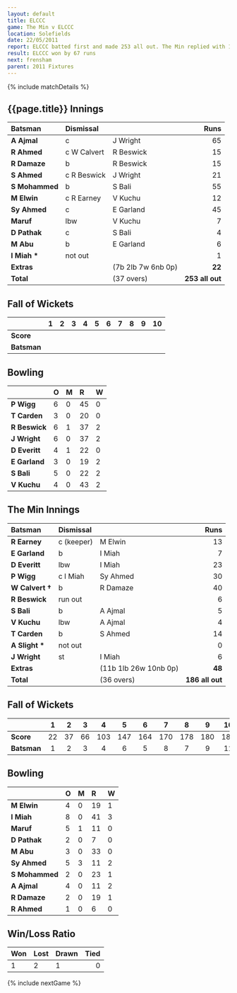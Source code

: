 ```yaml
---
layout: default
title: ELCCC
game: The Min v ELCCC
location: Solefields
date: 22/05/2011
report: ELCCC batted first and made 253 all out. The Min replied with 186 all out
result: ELCCC won by 67 runs
next: frensham
parent: 2011 Fixtures
---
```


{% include matchDetails %}

## {{page.title}} Innings

| Batsman | Dismissal |  | Runs |
|:---|:---|---|---:|
| **A Ajmal** | c | J Wright | 65 |
| **R Ahmed** | c W Calvert | R Beswick | 15 |
| **R Damaze** | b | R Beswick | 15 |
| **S Ahmed** | c R Beswick | J Wright | 21 |
| **S Mohammed** | b | S Bali | 55 |
| **M Elwin** | c R Earney | V Kuchu | 12 |
| **Sy Ahmed** | c | E Garland | 45 |
| **Maruf** | lbw | V Kuchu | 7 |
| **D Pathak** | c | S Bali | 4 |
| **M Abu** | b | E Garland | 6 |
| **I Miah &#42;** | not out |  | 1 |
| **Extras** | | (7b 2lb 7w 6nb 0p) | **22** |
| **Total** | | (37 overs) | **253 all out** |

## Fall of Wickets

| | 1 | 2 | 3 | 4 | 5 | 6 | 7 | 8 | 9 | 10 |
|---|:---:|:---:|:---:|:---:|:---:|:---:|:---:|:---:|:---:|:---:|
| **Score** |  |  |  |  |  |  |  |  |  |  |
| **Batsman** |  |  |  |  |  |  |  |  |  |  |

## Bowling

| | O | M | R | W |
|---|:---|:---|:---|:---|
| **P Wigg** | 6 | 0 | 45 | 0 |
| **T Carden** | 3 | 0 | 20 | 0 |
| **R Beswick** | 6 | 1 | 37 | 2 |
| **J Wright** | 6 | 0 | 37 | 2 |
| **D Everitt** | 4 | 1 | 22 | 0 |
| **E Garland** | 3 | 0 | 19 | 2 |
| **S Bali** | 5 | 0 | 22 | 2 |
| **V Kuchu** | 4 | 0 | 43 | 2 |

## The Min Innings

| Batsman | Dismissal |  | Runs |
|:---|:---|---|---:|
| **R Earney** | c (keeper) | M Elwin | 13 |
| **E Garland** | b | I Miah | 7 |
| **D Everitt** | lbw | I Miah | 23 |
| **P Wigg** | c I Miah | Sy Ahmed | 30 |
| **W Calvert &#8224;** | b | R Damaze | 40 |
| **R Beswick** | run out |  | 6 |
| **S Bali** | b | A Ajmal | 5 |
| **V Kuchu** | lbw | A Ajmal | 4 |
| **T Carden** | b | S Ahmed | 14 |
| **A Slight &#42;** | not out |  | 0 |
| **J Wright** | st | I Miah | 6 |
| **Extras** | | (11b 1lb 26w 10nb 0p) | **48** |
| **Total** | | (36 overs) | **186 all out** |

## Fall of Wickets

| | 1 | 2 | 3 | 4 | 5 | 6 | 7 | 8 | 9 | 10 |
|---|:---:|:---:|:---:|:---:|:---:|:---:|:---:|:---:|:---:|:---:|
| **Score** | 22 | 37 | 66 | 103 | 147 | 164 | 170 | 178 | 180 | 186 |
| **Batsman** | 1 | 2 | 3 | 4 | 6 | 5 | 8 | 7 | 9 | 11 |

## Bowling

| | O | M | R | W |
|---|:---|:---|:---|:---|
| **M Elwin** | 4 | 0 | 19 | 1 |
| **I Miah** | 8 | 0 | 41 | 3 |
| **Maruf** | 5 | 1 | 11 | 0 |
| **D Pathak** | 2 | 0 | 7 | 0 |
| **M Abu** | 3 | 0 | 33 | 0 |
| **Sy Ahmed** | 5 | 3 | 11 | 2 |
| **S Mohammed** | 2 | 0 | 23 | 1 |
| **A Ajmal** | 4 | 0 | 11 | 2 |
| **R Damaze** | 2 | 0 | 19 | 1 |
| **R Ahmed** | 1 | 0 | 6 | 0 |

## Win/Loss Ratio

| Won | Lost | Drawn | Tied |
|:---|:---|:---|---:|
| 1 | 2 | 1 | 0 |

{% include nextGame %}